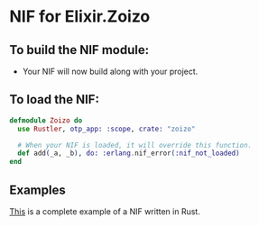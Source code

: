 # NIF for Elixir.Zoizo

## To build the NIF module:

- Your NIF will now build along with your project.

## To load the NIF:

```elixir
defmodule Zoizo do
  use Rustler, otp_app: :scope, crate: "zoizo"

  # When your NIF is loaded, it will override this function.
  def add(_a, _b), do: :erlang.nif_error(:nif_not_loaded)
end
```

## Examples

[This](https://github.com/rusterlium/NifIo) is a complete example of a NIF written in Rust.
